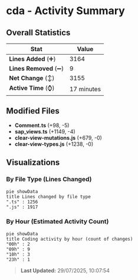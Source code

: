 # cda - Activity Summary 

## Overall Statistics

| Stat                   | Value                                                             |
| ---------------------- | ----------------------------------------------------------------- |
| **Lines Added** (➕)   | 3164                                          |
| **Lines Removed** (➖) | 9                                        |
| **Net Change** (↕)    | 3155                |
| **Active Time** (⌚)   | 17 minutes |


## Modified Files
- **Comment.ts** (+98, -5)
- **sap_views.ts** (+1149, -4)
- **clear-view-mutations.js** (+679, -0)
- **clear-view-types.js** (+1238, -0)

## Visualizations

### By File Type (Lines Changed)

```mermaid
pie showData
title Lines changed by file type
".ts" : 1256
".js" : 1917
```

### By Hour (Estimated Activity Count)

```mermaid
pie showData
title Coding activity by hour (count of changes)
"00h" : 2
"09h" : 9
"10h" : 3
"23h" : 1
```


> **Last Updated:** 29/07/2025, 10:07:54